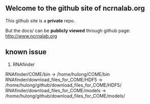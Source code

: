 ## Welcome to the github site of ncrnalab.org

This github site is a **private** repo.

But the docs/ can be **publicly viewed** through github page: http://www.ncrnalab.org

## known issue

1. RNAfinder

RNAfinder/COME/bin -> /home/hulong/COME/bin
RNAfinder/download_files_for_COME/HDF5 -> /home/hulong/github/download_files_for_COME/HDF5/
RNAfinder/download_files_for_COME/models -> /home/hulong/github/download_files_for_COME/models/

